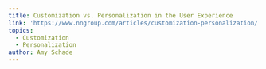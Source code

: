 ```yaml
---
title: Customization vs. Personalization in the User Experience
link: 'https://www.nngroup.com/articles/customization-personalization/'
topics:
  - Customization
  - Personalization
author: Amy Schade
---
```

